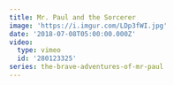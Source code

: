 ```yaml
---
title: Mr. Paul and the Sorcerer
image: 'https://i.imgur.com/LDp3fWI.jpg'
date: '2018-07-08T05:00:00.000Z'
video:
  type: vimeo
  id: '280123325'
series: the-brave-adventures-of-mr-paul
---
```


